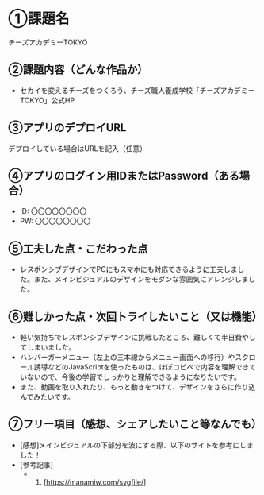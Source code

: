 # ①課題名
チーズアカデミーTOKYO

## ②課題内容（どんな作品か）
- セカイを変えるチーズをつくろう、チーズ職人養成学校「チーズアカデミーTOKYO」公式HP

## ③アプリのデプロイURL
デプロイしている場合はURLを記入（任意）

## ④アプリのログイン用IDまたはPassword（ある場合）
- ID: 〇〇〇〇〇〇〇〇
- PW: 〇〇〇〇〇〇〇〇

## ⑤工夫した点・こだわった点
- レスポンシブデザインでPCにもスマホにも対応できるように工夫しました。また、メインビジュアルのデザインをモダンな雰囲気にアレンジしました。
  
## ⑥難しかった点・次回トライしたいこと（又は機能）
- 軽い気持ちでレスポンシブデザインに挑戦したところ、難しくて半日費やしてしまいました。
- ハンバーガーメニュー（左上の三本線からメニュー画面への移行）やスクロール誘導などのJavaScriptを使ったものは、ほぼコピペで内容を理解できていないので、今後の学習でしっかりと理解できるようになりたいです。
- また、動画を取り入れたり、もっと動きをつけて、デザインをさらに作り込んでみたいです。

## ⑦フリー項目（感想、シェアしたいこと等なんでも）
- [感想]メインビジュアルの下部分を波にする際、以下のサイトを参考にしました！
- [参考記事]
  - 1. [https://manamiw.com/svgfile/]
